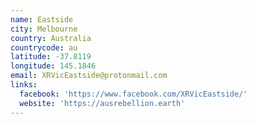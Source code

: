 ```yaml
---
name: Eastside
city: Melbourne
country: Australia
countrycode: au
latitude: -37.8119
longitude: 145.1846
email: XRVicEastside@protonmail.com
links:
  facebook: 'https://www.facebook.com/XRVicEastside/'
  website: 'https://ausrebellion.earth'
---
```


